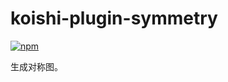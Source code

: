 # koishi-plugin-symmetry

[![npm](https://img.shields.io/npm/v/koishi-plugin-symmetry?style=flat-square)](https://www.npmjs.com/package/koishi-plugin-symmetry)

生成对称图。

